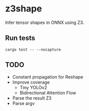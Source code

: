 # z3shape

Infer tensor shapes in ONNX using Z3.

## Run tests
```
cargo test -- --nocapture
```

## TODO
- Constant propagation for Reshape
- Improve coverage
    - Tiny YOLOv2
    - Bidirectional Attention Flow
- Parse the result Z3
- Parse argv
